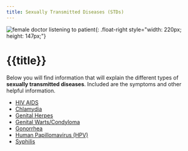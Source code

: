```yaml
---
title: Sexually Transmitted Diseases (STDs)
---
```


![female doctor listening to patient]{: .float-right style="width: 220px; height: 147px;"}

{{title}}
=========

Below you will find information that will explain the different types of
**sexually transmitted diseases**.  Included are the symptoms and other
helpful information.

- [HIV AIDS]
- [Chlamydia]
- [Genital Herpes]
- [Genital Warts/Condyloma]
- [Gonorrhea]
- [Human Papillomavirus (HPV)]
- [Syphilis]

[female doctor listening to patient]: {{urls.media}}/female_doctor_listening_to_patient.jpg
[HIV AIDS]: /well_woman/std/hiv_aids/
[Chlamydia]: /well_woman/std/chlamydia/
[Genital Herpes]: /well_woman/std/genital_herpes/
[Genital Warts/Condyloma]: /well_woman/std/genital_warts_condyloma/
[Gonorrhea]: /well_woman/std/gonorrhea/
[Human Papillomavirus (HPV)]: /well_woman/std/hpv/
[Syphilis]: /well_woman/std/syphilis/

